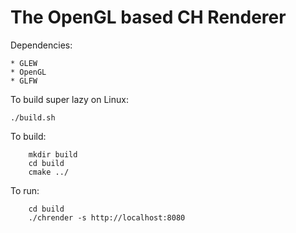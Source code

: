 # The OpenGL based CH Renderer

Dependencies:

    * GLEW
    * OpenGL
    * GLFW

To build super lazy on Linux:
```
./build.sh
```

To build:
```
    mkdir build
    cd build
    cmake ../
```

To run:
```
    cd build
    ./chrender -s http://localhost:8080
```

